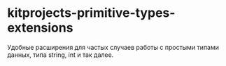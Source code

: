 # kitprojects-primitive-types-extensions
 Удобные расширения для частых случаев работы с простыми типами данных, типа string, int и так далее.
